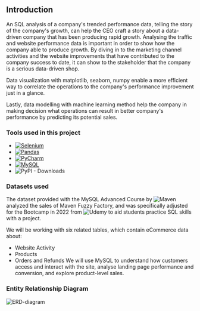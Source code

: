 ## Introduction


An SQL analysis of a company's trended performance data, telling the story of the company's growth, can help the CEO craft a story about a data-driven company that has been producing rapid growth. Analysing the traffic and website performance data is important in order to show how the company able to produce growth. By diving in to the marketing channel activities and the website improvements that have contributed to the company success to date, it can show to the stakeholder that the company is a serious data-driven shop.

Data visualization with matplotlib, seaborn, numpy enable a more efficient way to correlate the operations to the company's performance improvement just in a glance.

Lastly, data modelling with machine learning method help the company in making decision what operations can result in better company's performance by predicting its potential sales.


### Tools used in this project
* [![Selenium][Selenium-badge]][Selenium-url]
* [![Pandas][Pandas-badge]][Pandas-url]
* [![PyCharm][PyCharm-badge]][PyCharm-url]
* [![MySQL][MySQL-badge]][MySQL-url]
* ![PyPI - Downloads](https://img.shields.io/pypi/dd/sklearn)

### Datasets used
The dataset provided with the MySQL Advanced Course by ![Maven][Maven-url] analyzed the sales of Maven Fuzzy Factory, and was specifically adjusted for the Bootcamp in 2022 from ![Udemy][Udemy-SQLcourse-url] to aid students practice SQL skills with a project. 

We will be working with six related tables, which contain eCommerce data about:
+ Website Activity
+ Products
+ Orders and Refunds
We will use MySQL to understand how customers access and interact with the site, analyse landing page performance and conversion, and explore product-level sales.

### Entity Relationship Diagram
![ERD-diagram]("ERD-diagram.png")


<!-- MARKDOWN LINKS -->
[Pandas-badge]: https://img.shields.io/badge/pandas-%23150458.svg?style=for-the-badge&logo=pandas&logoColor=white
[Pandas-url]: https://pandas.pydata.org/
[PyCharm-badge]: https://img.shields.io/badge/pycharm-143?style=for-the-badge&logo=pycharm&logoColor=black&color=black&labelColor=green
[PyCharm-url]: https://www.jetbrains.com/pycharm/
[Selenium-badge]: https://img.shields.io/badge/-selenium-%43B02A?style=for-the-badge&logo=selenium&logoColor=white
[Selenium-url]: https://www.selenium.dev/
[MySQL-badge]: https://img.shields.io/badge/MySQL-005C84?style=for-the-badge&logo=mysql&logoColor=white
[MySQL-url]: https://www.mysql.com/
[Maven-url]:https://www.mavenanalytics.io/
[Udemy-SQLcourse-url]:https://www.udemy.com/course/advanced-sql-mysql-for-analytics-business-intelligence/ 
